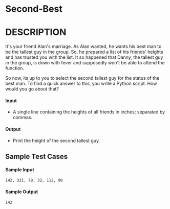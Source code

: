 # Second-Best
# DESCRIPTION
It's your friend Alan's marriage. As Alan wanted, he wants his best man to be the tallest guy in the group. So, he prepared a list of his friends' heights and has trusted you with the list. It so happened that Danny, the tallest guy in the group, is down with fever and supposedly won't be able to attend the function.

So now, its up to you to select the second tallest guy for the status of the best man. To find a quick answer to this, you write a Python script. How would you go about that?

#### Input
* A single line containing the heights of all friends in inches; separated by commas.

#### Output
* Print the height of the second tallest guy.

## Sample Test Cases

#### Sample Input
```
142, 321, 78, 32, 112, 98
```
#### Sample Output
```
142
```
